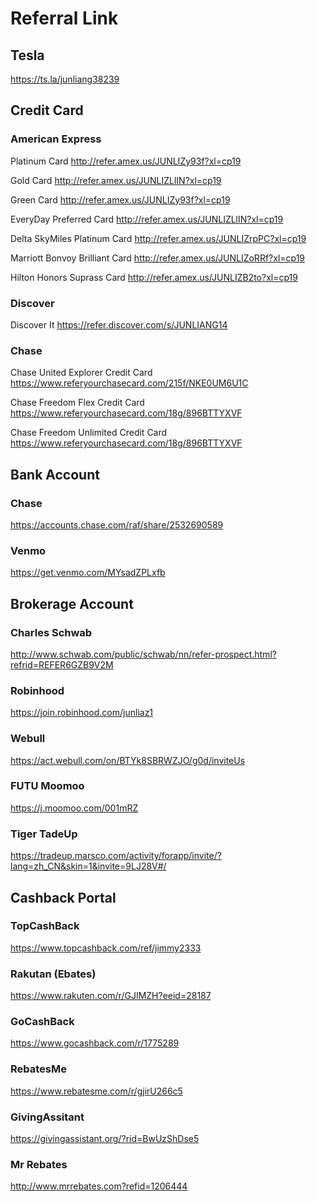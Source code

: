 # Referral Link

## Tesla

https://ts.la/junliang38239


## Credit Card

### American Express

Platinum Card http://refer.amex.us/JUNLIZy93f?xl=cp19

Gold Card http://refer.amex.us/JUNLIZLlIN?xl=cp19

Green Card http://refer.amex.us/JUNLIZy93f?xl=cp19

EveryDay Preferred Card http://refer.amex.us/JUNLIZLlIN?xl=cp19

Delta SkyMiles Platinum Card http://refer.amex.us/JUNLIZrpPC?xl=cp19

Marriott Bonvoy Brilliant Card http://refer.amex.us/JUNLIZoRRf?xl=cp19

Hilton Honors Suprass Card http://refer.amex.us/JUNLIZB2to?xl=cp19

### Discover

Discover It https://refer.discover.com/s/JUNLIANG14

### Chase

Chase United Explorer Credit Card https://www.referyourchasecard.com/215f/NKE0UM6U1C

Chase Freedom Flex Credit Card https://www.referyourchasecard.com/18g/896BTTYXVF

Chase Freedom Unlimited Credit Card https://www.referyourchasecard.com/18g/896BTTYXVF


## Bank Account

### Chase

https://accounts.chase.com/raf/share/2532690589

### Venmo

https://get.venmo.com/MYsadZPLxfb


## Brokerage Account

### Charles Schwab

http://www.schwab.com/public/schwab/nn/refer-prospect.html?refrid=REFER6GZB9V2M

### Robinhood

https://join.robinhood.com/junliaz1

### Webull

https://act.webull.com/on/BTYk8SBRWZJO/g0d/inviteUs

### FUTU Moomoo

https://j.moomoo.com/001mRZ

### Tiger TadeUp

https://tradeup.marsco.com/activity/forapp/invite/?lang=zh_CN&skin=1&invite=9LJ28V#/


## Cashback Portal

### TopCashBack

https://www.topcashback.com/ref/jimmy2333

### Rakutan (Ebates)

https://www.rakuten.com/r/GJIMZH?eeid=28187

### GoCashBack

https://www.gocashback.com/r/1775289

### RebatesMe

https://www.rebatesme.com/r/gjirU266c5

### GivingAssitant

https://givingassistant.org/?rid=BwUzShDse5

### Mr Rebates

http://www.mrrebates.com?refid=1206444


